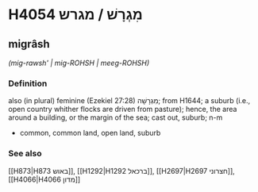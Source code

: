 # H4054 מִגְרָשׁ / מגרש

## migrâsh

_(mig-rawsh' | miɡ-ROHSH | meeɡ-ROHSH)_

### Definition

also (in plural) feminine (Ezekiel 27:28) מִגְרָשָׁה; from H1644; a suburb (i.e., open country whither flocks are driven from pasture); hence, the area around a building, or the margin of the sea; cast out, suburb; n-m

- common, common land, open land, suburb

### See also

[[H873|H873 באוש]], [[H1292|H1292 ברכאל]], [[H2697|H2697 חצרוני]], [[H4066|H4066 מדון]]
